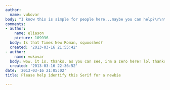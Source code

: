 ```yaml
---
author:
  name: vukovar
body: "I know this is simple for people here...maybe you can help?\r\nthank you...\r\n[img:sites/default/files/old-images/gb_5331.jpg]"
comments:
- author:
    name: eliason
    picture: 109936
  body: Is that Times New Roman, squooshed?
  created: '2013-03-16 21:55:42'
- author:
    name: vukovar
  body: wow. it is. thanks. as you can see, i'm a zero here! lol thanks again.
  created: '2013-03-16 22:36:52'
date: '2013-03-16 21:05:02'
title: Please help identify this Serif for a newbie

---
```

